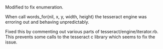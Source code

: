 Modified to fix enumeration.

When call words_for(nil, x, y, width, height) the tesseract engine was erroring out and behaving unpredictably.

Fixed this by commenting out various parts of tesseract/engine/iterator.rb. This prevents some calls to the tesseract c library which seems to fix the issue. 